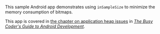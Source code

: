This sample Android app demonstrates
using `inSampleSize` to minimize the memory consumption of bitmaps.

This app is covered in 
[the chapter on application heap issues](https://commonsware.com/Android/previews/issues-with-application-heap)
in [*The Busy Coder's Guide to Android Development*](https://commonsware.com/Android/).

